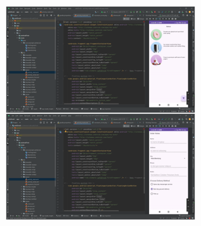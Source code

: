 ![alt text](https://github.com/revaile/cafeDroid/blob/master/Cuplikan%20layar%202024-10-12%20135442.png?raw=true)
![alt text](https://github.com/revaile/cafeDroid/blob/master/Cuplikan%20layar%202024-10-12%20135500.png?raw=true)

